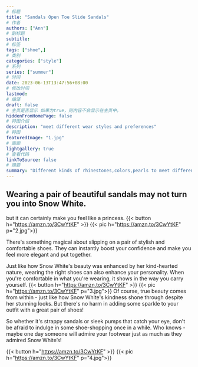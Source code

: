 ```yaml
---
# 标题
title: "Sandals Open Toe Slide Sandals"
# 作者
authors: ["Ann"]
# 副标题
subtitle: 
# 标签
tags: ["shoe",]
# 类别
categories: ["style"]
# 系列
series: ["summer"]
# 时间
date: 2023-06-13T13:47:56+08:00
# 修改时间
lastmod:
# 编译
draft: false
# 主页是否显示 如果为true，则内容不会显示在主页中。
hiddenFromHomePage: false
# 特图介绍
description: "meet different wear styles and preferences"
# 特图
featuredImage: "1.jpg"
# 画廊
lightgallery: true
# 查看代码
linkToSource: false
# 摘要
summary: "Different kinds of rhinestones,colors,pearls to meet different wear styles and preferences.Bling rhinestone and pearl strap makes you fashionable and elegant.Square toe and elastic straps shape different feet types well"
---
```

## Wearing a pair of beautiful sandals may not turn you into Snow White.

but it can certainly make you feel like a princess.
{{< button h="https://amzn.to/3CwYtKF" >}}
{{< pic h="https://amzn.to/3CwYtKF" p="2.jpg">}}

There's something magical about slipping on a pair of stylish and comfortable shoes. They can instantly boost your confidence and make you feel more elegant and put together.

Just like how Snow White's beauty was enhanced by her kind-hearted nature, wearing the right shoes can also enhance your personality. When you're comfortable in what you're wearing, it shows in the way you carry yourself.
{{< button h="https://amzn.to/3CwYtKF" >}}
{{< pic h="https://amzn.to/3CwYtKF" p="3.jpg">}}
Of course, true beauty comes from within - just like how Snow White's kindness shone through despite her stunning looks. But there's no harm in adding some sparkle to your outfit with a great pair of shoes!

So whether it's strappy sandals or sleek pumps that catch your eye, don't be afraid to indulge in some shoe-shopping once in a while. Who knows - maybe one day someone will admire your footwear just as much as they admired Snow White’s!


{{< button h="https://amzn.to/3CwYtKF" >}}
{{< pic h="https://amzn.to/3CwYtKF" p="4.jpg">}}
